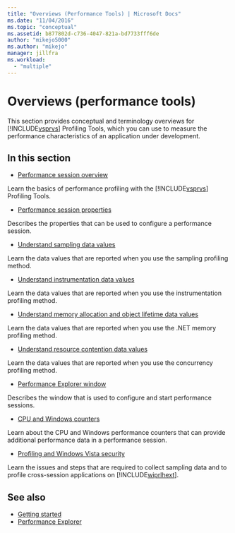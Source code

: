 ```yaml
---
title: "Overviews (Performance Tools) | Microsoft Docs"
ms.date: "11/04/2016"
ms.topic: "conceptual"
ms.assetid: b877802d-c736-4047-821a-bd7733fff6de
author: "mikejo5000"
ms.author: "mikejo"
manager: jillfra
ms.workload:
  - "multiple"
---
```

# Overviews (performance tools)
This section provides conceptual and terminology overviews for [!INCLUDE[vsprvs](../code-quality/includes/vsprvs_md.md)] Profiling Tools, which you can use to measure the performance characteristics of an application under development.

## In this section
- [Performance session overview](../profiling/performance-session-overview.md)

 Learn the basics of performance profiling with the [!INCLUDE[vsprvs](../code-quality/includes/vsprvs_md.md)] Profiling Tools.

- [Performance session properties](../profiling/performance-session-properties.md)

 Describes the properties that can be used to configure a performance session.

- [Understand sampling data values](../profiling/understanding-sampling-data-values.md)

 Learn the data values that are reported when you use the sampling profiling method.

- [Understand instrumentation data values](../profiling/understanding-instrumentation-data-values.md)

 Learn the data values that are reported when you use the instrumentation profiling method.

- [Understand memory allocation and object lifetime data values](../profiling/understanding-memory-allocation-and-object-lifetime-data-values.md)

 Learn the data values that are reported when you use the .NET memory profiling method.

- [Understand resource contention data values](../profiling/understanding-resource-contention-data-values.md)

 Learn the data values that are reported when you use the concurrency profiling method.

- [Performance Explorer window](../profiling/performance-explorer-window.md)

 Describes the window that is used to configure and start performance sessions.

- [CPU and Windows counters](../profiling/cpu-and-windows-counters.md)

 Learn about the CPU and Windows performance counters that can provide additional performance data in a performance session.

- [Profiling and Windows Vista security](../profiling/profiling-and-windows-vista-security.md)

 Learn the issues and steps that are required to collect sampling data and to profile cross-session applications on [!INCLUDE[wiprlhext](../debugger/includes/wiprlhext_md.md)].

## See also

- [Getting started](../profiling/getting-started-with-performance-tools.md)
- [Performance Explorer](../profiling/performance-explorer.md)